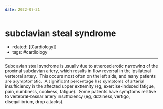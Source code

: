 ```yaml
---
date: 2022-07-31
---
```


# subclavian steal syndrome

- related: [[Cardiology]]
- tags: #cardiology
---

Subclavian steal syndrome is usually due to atherosclerotic narrowing of the proximal subclavian artery, which results in flow reversal in the ipsilateral vertebral artery.  This occurs most often on the left side, and many patients are asymptomatic.  A significant percentage has symptoms of arterial insufficiency in the affected upper extremity (eg, exercise-induced fatigue, pain, numbness, coolness, fatigue).  Some patients have symptoms relative to vertebral-basilar artery insufficiency (eg, dizziness, vertigo, disequilibrium, drop attacks).
